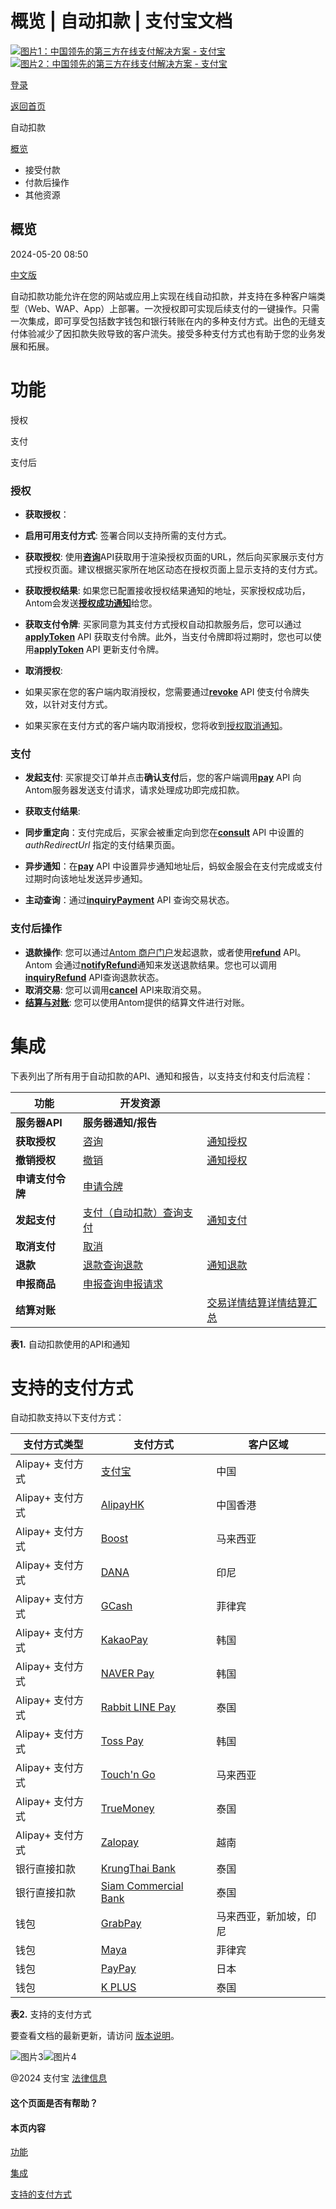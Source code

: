 概览 | 自动扣款 | 支付宝文档
==========================

[![图片1：中国领先的第三方在线支付解决方案 - 支付宝](https://ac.alipay.com/storage/2024/3/26/d66c43c0-440d-4c97-9976-f2028a2c8c5e.svg)![图片2：中国领先的第三方在线支付解决方案 - 支付宝](https://ac.alipay.com/storage/2024/3/26/a48bd336-aea0-4f16-bf83-616eacbb4434.svg)](/docs/)

[登录](https://global.alipay.com/ilogin/account_login.htm?goto=https%3A%2F%2Fglobal.alipay.com%2Fdocs%2Fac%2Fautodebit_en%2Foverview)

[返回首页](../../)

自动扣款

[概览](/docs/ac/autodebit_en/overview)

- 接受付款
- 付款后操作
- 其他资源

概览
----

2024-05-20 08:50

[中文版](https://global.alipay.com/docs/ac/autodebit_cn/overview)

自动扣款功能允许在您的网站或应用上实现在线自动扣款，并支持在多种客户端类型（Web、WAP、App）上部署。一次授权即可实现后续支付的一键操作。只需一次集成，即可享受包括数字钱包和银行转账在内的多种支付方式。出色的无缝支付体验减少了因扣款失败导致的客户流失。接受多种支付方式也有助于您的业务发展和拓展。

功能
====

授权

支付

支付后

### 授权

*   **获取授权**：

*   **启用可用支付方式**: 签署合同以支持所需的支付方式。
*   **获取授权**: 使用[**咨询**](https://global.alipay.com/docs/ac/ams/authconsult)API获取用于渲染授权页面的URL，然后向买家展示支付方式授权页面。建议根据买家所在地区动态在授权页面上显示支持的支付方式。
*   **获取授权结果**: 如果您已配置接收授权结果通知的地址，买家授权成功后，Antom会发送[**授权成功通知**](https://global.alipay.com/docs/ac/ams/notifyauth)给您。

*   **获取支付令牌**: 买家同意为其支付方式授权自动扣款服务后，您可以通过[**applyToken**](https://global.alipay.com/docs/ac/ams/accesstokenapp) API 获取支付令牌。此外，当支付令牌即将过期时，您也可以使用[**applyToken**](https://global.alipay.com/docs/ac/ams/accesstokenapp) API 更新支付令牌。

*   **取消授权**:

*   如果买家在您的客户端内取消授权，您需要通过[**revoke**](https://global.alipay.com/docs/ac/ams/authrevocation) API 使支付令牌失效，以针对支付方式。
*   如果买家在支付方式的客户端内取消授权，您将收到[授权取消通知](https://global.alipay.com/docs/ac/ams/notifyauth)。

### 支付

*   **发起支付**: 买家提交订单并点击**确认支付**后，您的客户端调用[**pay**](https://global.alipay.com/docs/ac/ams/payment_agreement) API 向Antom服务器发送支付请求，请求处理成功即完成扣款。
*   **获取支付结果**:

*   **同步重定向**：支付完成后，买家会被重定向到您在[**consult**](https://global.alipay.com/docs/ac/ams/authconsult) API 中设置的 _authRedirectUrl_ 指定的支付结果页面。
*   **异步通知**：在[**pay**](https://global.alipay.com/docs/ac/ams/payment_agreement) API 中设置异步通知地址后，蚂蚁金服会在支付完成或支付过期时向该地址发送异步通知。
*   **主动查询**：通过[**inquiryPayment**](https://global.alipay.com/docs/ac/ams/paymentri_online) API 查询交易状态。

### 支付后操作

*   **退款操作**: 您可以通过[Antom 商户门户](https://global.alipay.com/docs/ac/cashier_payment_cn/refund#Ote0I)发起退款，或者使用[**refund**](https://global.alipay.com/docs/ac/ams/refund_online) API。Antom 会通过[**notifyRefund**](https://global.alipay.com/docs/ac/ams/notify_refund)通知来发送退款结果。您也可以调用[**inquiryRefund**](https://global.alipay.com/docs/ac/ams/ir_online) API查询退款状态。
*   **取消交易**: 您可以调用[**cancel**](https://global.alipay.com/docs/ac/ams/paymentc_online) API来取消交易。
*   [**结算与对账**](https://global.alipay.com/docs/ac/reconcile/perform): 您可以使用Antom提供的结算文件进行对账。

集成
====

下表列出了所有用于自动扣款的API、通知和报告，以支持支付和支付后流程：

| **功能** | **开发资源** | |
| --- | --- | --- |
| **服务器API** | **服务器通知/报告** |
| **获取授权** | [咨询](https://global.alipay.com/docs/ac/ams/authconsult) | [通知授权](https://global.alipay.com/docs/ac/ams/notifyauth) |
| **撤销授权** | [撤销](https://global.alipay.com/docs/ac/ams/authrevocation) | [通知授权](https://global.alipay.com/docs/ac/ams/notifyauth) |
| **申请支付令牌** | [申请令牌](https://global.alipay.com/docs/ac/ams/accesstokenapp) |  |
| **发起支付** | [支付（自动扣款）](https://global.alipay.com/docs/ac/ams/payment_agreement)[查询支付](https://global.alipay.com/docs/ac/ams/paymentri_online) | [通知支付](https://global.alipay.com/docs/ac/ams/paymentrn_online) |
| **取消支付** | [取消](https://global.alipay.com/docs/ac/ams/paymentc_online) |  |
| **退款** | [退款](https://global.alipay.com/docs/ac/ams/refund_online)[查询退款](https://global.alipay.com/docs/ac/ams/ir_online) | [通知退款](https://global.alipay.com/docs/ac/ams/notify_refund) |
| **申报商品** | [申报](https://global.alipay.com/docs/ac/ams/declare)[查询申报请求](https://global.alipay.com/docs/ac/ams/inquirydeclare) |  |
| **结算对账** |  | [交易详情](https://global.alipay.com/docs/ac/reconcile/transaction_details)[结算详情](https://global.alipay.com/docs/ac/reconcile/settlement_details)[结算汇总](https://global.alipay.com/docs/ac/reconcile/settlement_summary) |



**表1.** 自动扣款使用的API和通知

**支持的支付方式**
==================

自动扣款支持以下支付方式：



| **支付方式类型** | **支付方式** | **客户区域** |
| --- | --- | --- |
| Alipay+ 支付方式 | [支付宝](https://global.alipay.com/docs/ac/antomad/alipay) | 中国 |
| Alipay+ 支付方式 | [AlipayHK](https://global.alipay.com/docs/ac/antomad/alipayhk) | 中国香港 |
| Alipay+ 支付方式 | [Boost](https://global.alipay.com/docs/ac/antomad/boost) | 马来西亚 |
| Alipay+ 支付方式 | [DANA](https://global.alipay.com/docs/ac/antomad/dana) | 印尼 |
| Alipay+ 支付方式 | [GCash](https://global.alipay.com/docs/ac/antomad/gcash) | 菲律宾 |
| Alipay+ 支付方式 | [KakaoPay](https://global.alipay.com/docs/ac/antomad/kakaopay) | 韩国 |
| Alipay+ 支付方式 | [NAVER Pay](https://global.alipay.com/docs/ac/antomad/naverpay) | 韩国 |
| Alipay+ 支付方式 | [Rabbit LINE Pay](https://global.alipay.com/docs/ac/antomad/rabbitlinepay) | 泰国 |
| Alipay+ 支付方式 | [Toss Pay](https://global.alipay.com/docs/ac/antomad/toss_pay_autodebit) | 韩国 |
| Alipay+ 支付方式 | [Touch'n Go](https://global.alipay.com/docs/ac/antomad/touchngo) | 马来西亚 |
| Alipay+ 支付方式 | [TrueMoney](https://global.alipay.com/docs/ac/antomad/truemoney) | 泰国 |
| Alipay+ 支付方式 | [Zalopay](https://global.alipay.com/docs/ac/antomad/zalopay) | 越南 |
| 银行直接扣款 | [KrungThai Bank](https://global.alipay.com/docs/ac/antomad/ktb) | 泰国 |
| 银行直接扣款 | [Siam Commercial Bank](https://global.alipay.com/docs/ac/antomad/scb) | 泰国 |
| 钱包 | [GrabPay](https://global.alipay.com/docs/ac/antomad/grabpay) | 马来西亚，新加坡，印尼 |
| 钱包 | [Maya](https://global.alipay.com/docs/ac/antomad/maya) | 菲律宾 |
| 钱包 | [PayPay](https://global.alipay.com/docs/ac/antomad/paypay) | 日本 |
| 钱包 | [K PLUS](https://global.alipay.com/docs/ac/antomad/kplus) | 泰国 |



**表2.** 支持的支付方式

要查看文档的最新更新，请访问 [版本说明](https://global.alipay.com/docs/releasenotes)。

![图片3](https://ac.alipay.com/storage/2021/5/20/19b2c126-9442-4f16-8f20-e539b1db482a.png)![图片4](https://ac.alipay.com/storage/2021/5/20/e9f3f154-dbf0-455f-89f0-b3d4e0c14481.png)

@2024 支付宝 [法律信息](https://global.alipay.com/docs/ac/platform/membership)

#### 这个页面是否有帮助？

#### 本页内容

[功能](#uugdl "功能")

[集成](#KrAZU "集成")

[支持的支付方式](#xtvNz "支持的支付方式")